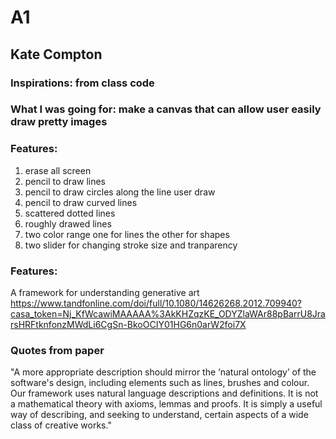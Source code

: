 # A1
## Kate Compton

### Inspirations: from class code

### What I was going for: make a canvas that can allow user easily draw pretty images 

### Features:  
1. erase all screen
2. pencil to draw lines
3. pencil to draw circles along the line user draw
4. pencil to draw curved lines
5. scattered dotted lines
6. roughly drawed lines
7. two color range one for lines the other for shapes
8. two slider for changing stroke size and tranparency

### Features: 
A framework for understanding generative art
https://www.tandfonline.com/doi/full/10.1080/14626268.2012.709940?casa_token=Nj_KfWcawiMAAAAA%3AkKHZqzKE_ODYZlaWAr88pBarrU8JrarsHRFtknfonzMWdLi6CgSn-BkoOCIY01HG6n0arW2foi7X

### Quotes from paper
"A more appropriate description should mirror the ‘natural ontology’ of the software's design, including elements such as lines, brushes and colour. Our framework uses natural language descriptions and definitions. It is not a mathematical theory with axioms, lemmas and proofs. It is simply a useful way of describing, and seeking to understand, certain aspects of a wide class of creative works."